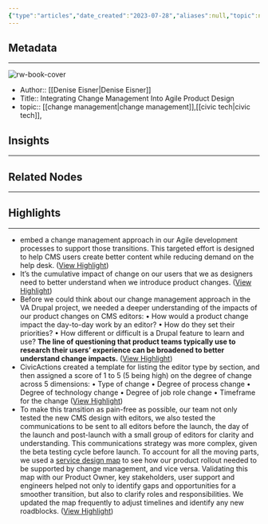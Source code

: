 ```yaml
---
{"type":"articles","date_created":"2023-07-28","aliases":null,"topic":null,"url":"https://medium.com/civicactions/integrating-change-management-into-agile-product-design-e11cef227ed7","layout":null,"banner":null,"dg-publish":true,"tags":null,"permalink":"/300-biblio/200-articles/integrating-change-management-into-agile-product-design/","dgPassFrontmatter":true,"created":"2023-10-20T12:44:19.000-05:00","updated":"2023-10-20T12:44:19.000-05:00"}
---
```


## Metadata
---
![rw-book-cover](https://miro.medium.com/v2/resize:fit:1200/1*te0QJwt8qCD0gnI_1aWf6Q.jpeg)
- Author:: [[Denise Eisner\|Denise Eisner]]
- Title:: Integrating Change Management Into Agile Product Design
- topic:: [[change management\|change management]],[[civic tech\|civic tech]], 



## Insights
---
## Related Nodes
---

## Highlights 
---
- embed a change management approach in our Agile development processes to support those transitions. This targeted effort is designed to help CMS users create better content while reducing demand on the help desk. ([View Highlight](https://read.readwise.io/read/01h6ezdzp2whbxw1zc27x701ha))
- It’s the cumulative impact of change on our users that we as designers need to better understand when we introduce product changes. ([View Highlight](https://read.readwise.io/read/01h6ezg29m6hykvnfgxwacxc8v))
- Before we could think about our change management approach in the VA Drupal project, we needed a deeper understanding of the impacts of our product changes on CMS editors:
  • How would a product change impact the day-to-day work by an editor?
  • How do they set their priorities?
  • How different or difficult is a Drupal feature to learn and use?
  **The line of questioning that product teams typically use to research their users’ experience can be broadened to better understand change impacts.** ([View Highlight](https://read.readwise.io/read/01h6ezhm2f194vkdzx3s2cgftz))
- CivicActions created a template for listing the editor type by section, and then assigned a score of 1 to 5 (5 being high) on the degree of change across 5 dimensions:
  • Type of change
  • Degree of process change
  • Degree of technology change
  • Degree of job role change
  • Timeframe for the change ([View Highlight](https://read.readwise.io/read/01h6ezj3rjv65391j8yp4cswjm))
- To make this transition as pain-free as possible, our team not only tested the new CMS design with editors, we also tested the communications to be sent to all editors before the launch, the day of the launch and post-launch with a small group of editors for clarity and understanding.
  This communications strategy was more complex, given the beta testing cycle before launch. To account for all the moving parts, we used a [service design map](https://app.mural.co/t/civicactions3117/m/civicactions3117/1666879283456/80bcc861a796b7efe1539d3f623017da687fb002?sender=u31df4f199540466f5c2a0712) to see how our product rollout needed to be supported by change management, and vice versa. Validating this map with our Product Owner, key stakeholders, user support and engineers helped not only to identify gaps and opportunities for a smoother transition, but also to clarify roles and responsibilities. We updated the map frequently to adjust timelines and identify any new roadblocks. ([View Highlight](https://read.readwise.io/read/01h6ezsqy0t4m6wyqej3z8p3y2))
